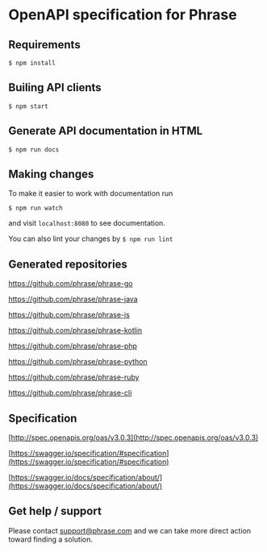 # OpenAPI specification for Phrase

## Requirements

`$ npm install`

## Builing API clients

`$ npm start`

## Generate API documentation in HTML

`$ npm run docs`

## Making changes

To make it easier to work with documentation run

`$ npm run watch`

and visit `localhost:8080` to see documentation.


You can also lint your changes by `$ npm run lint`

## Generated repositories 

https://github.com/phrase/phrase-go

https://github.com/phrase/phrase-java

https://github.com/phrase/phrase-js

https://github.com/phrase/phrase-kotlin

https://github.com/phrase/phrase-php

https://github.com/phrase/phrase-python

https://github.com/phrase/phrase-ruby


https://github.com/phrase/phrase-cli

## Specification

[http://spec.openapis.org/oas/v3.0.3](http://spec.openapis.org/oas/v3.0.3)

[https://swagger.io/specification/#specification](https://swagger.io/specification/#specification)

[https://swagger.io/docs/specification/about/](https://swagger.io/docs/specification/about/)

## Get help / support

Please contact [support@phrase.com](mailto:support@phrase.com?subject=[GitHub]%20openapi) and we can take more direct action toward finding a solution.
